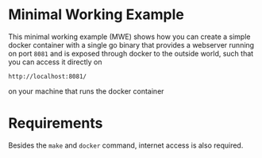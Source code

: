 # Minimal Working Example

This minimal working example (MWE) shows how you can create a simple docker
container with a single go binary that provides a webserver running on port
`8081` and is exposed through docker to the outside world, such that you can
access it directly on

    http://localhost:8081/

on your machine that runs the docker container


# Requirements

Besides the `make` and `docker` command, internet access is also required.
